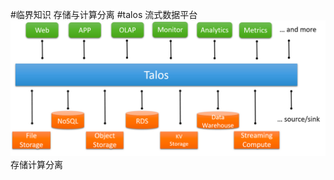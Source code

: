 #临界知识
存储与计算分离
#talos
流式数据平台
![](.z_06_分布式_消息队列_kafka_00_流式数据_images/5e3b2486.png)
存储计算分离
[](https://cloud.mioffice.cn/#/product/community/article/detail?id=84&_k=67ham8)
[](https://xiaomi.f.mioffice.cn/file/boxk4qnRto9mos6s4MnLWfZrWLd)
[](file:///Users/chris/Downloads/79-%E6%B6%88%E6%81%AF%E9%98%9F%E5%88%97%E9%AB%98%E6%89%8B%E8%AF%BE/03-%E8%BF%9B%E9%98%B6%E7%AF%87%20(22%E8%AE%B2)/27%E4%B8%A8Pulsar%E7%9A%84%E5%AD%98%E5%82%A8%E8%AE%A1%E7%AE%97%E5%88%86%E7%A6%BB%E8%AE%BE%E8%AE%A1%EF%BC%9A%E5%85%A8%E6%96%B0%E7%9A%84%E6%B6%88%E6%81%AF%E9%98%9F%E5%88%97%E8%AE%BE%E8%AE%A1%E6%80%9D%E8%B7%AF.html)
[](https://www.kancloud.cn/kancloud/log-real-time-datas-unifying/58708)
